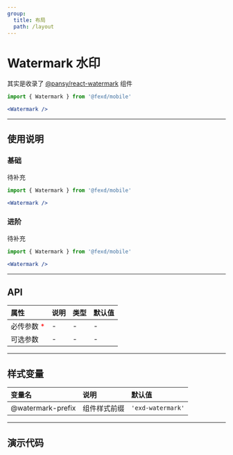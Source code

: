 ```yaml
---
group:
  title: 布局
  path: /layout
---
```


# Watermark 水印 <ImportCost name="Watermark" />

其实是收录了 [@pansy/react-watermark](https://www.npmjs.com/package/@pansy/react-watermark) 组件

<!-- prettier-ignore -->
```jsx | pure
import { Watermark } from '@fexd/mobile'

<Watermark />
```

---

## 使用说明

### 基础

待补充

<!-- prettier-ignore -->
```jsx | pure
import { Watermark } from '@fexd/mobile'

<Watermark />
```

### 进阶

待补充

<!-- prettier-ignore -->
```jsx | pure
import { Watermark } from '@fexd/mobile'

<Watermark />
```

---

## API

| 属性                                         | 说明 | 类型 | 默认值 |
| :------------------------------------------- | :--- | :--- | :----- |
| 必传参数 <span style="color: red;">\*</span> | -    | -    | -      |
| 可选参数                                     | -    | -    | -      |

---

## 样式变量

| 变量名            | 说明         | 默认值           |
| :---------------- | :----------- | :--------------- |
| @watermark-prefix | 组件样式前缀 | `'exd-watermark'` |

---

## 演示代码

<code src="./demos/demo1/index.tsx" />
